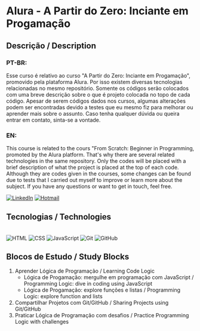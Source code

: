 # Alura - A Partir do Zero: Inciante em Progamação
## Descrição / Description 

### PT-BR:

Esse curso é relativo ao curso "A Partir do Zero: Inciante em Progamação", promovido pela plataforma Alura. Por isso existem diversas tecnologias relacionadas no mesmo repositório. Somente os códigos serão colocados com uma breve descrição sobre o que é projeto colocada no topo de cada código. Apesar de serem códigos dados nos cursos, algumas alterações podem ser encontradas devido a testes que eu mesmo fiz para melhorar ou aprender mais sobre o assunto. Caso tenha qualquer dúvida ou queira entrar em contato, sinta-se a vontade.
### EN:

This course is related to the cours "From Scratch: Beginner in Programming, promoted by the Alura platform. That's why there are several related technologies in the same repository. Only the codes will be placed with a brief description of what the project is placed at the top of each code. Although they are codes given in the courses, some changes can be found due to tests that I carried out myself to improve or learn more about the subject. If you have any questions or want to get in touch, feel free.

[![LinkedIn](https://img.shields.io/badge/LinkedIn-0077B5?style=for-the-badge&logo=linkedin&logoColor=white)](https://www.linkedin.com/in/lucas-emanuel-oliveira-de-carvalho/) [![Hotmail](https://img.shields.io/badge/Microsoft_Outlook-0078D4?style=for-the-badge&logo=microsoft-outlook&logoColor=white
)](lucas.emanuel.carvalho@outlook.com)

## Tecnologias / Technologies

<div style="display: inline_block"><br>
   <link rel="stylesheet" type='text/css' href="https://cdn.jsdelivr.net/gh/devicons/devicon@latest/devicon.min.css" />
<img align="center" alt="HTML" src=https://img.shields.io/badge/HTML-239120?style=for-the-badge&logo=html5&logoColor=white>
<img align="center" alt="CSS" src=https://img.shields.io/badge/CSS-239120?&style=for-the-badge&logo=css3&logoColor=white>
<img align="center" alt="JavaScript" src=https://cdn.jsdelivr.net/gh/devicons/devicon@latest/icons/javascript/javascript-original.svg>
<img align="center" alt="Git" src=https://cdn.jsdelivr.net/gh/devicons/devicon@latest/icons/git/git-original-wordmark.svg>
<img align="center" alt="GitHub" src=https://cdn.jsdelivr.net/gh/devicons/devicon@latest/icons/github/github-original.svg>
</div>

## Blocos de Estudo / Study Blocks
1. Aprender Lógica de Programação / Learning Code Logic
   - Lógica de Progamação: mergulhe em programação com JavaScript / Programming Logic: dive in coding using JavaScript
   - Lógica de Progamação: explore funções e listas / Programming Logic: explore function and lists
2. Compartilhar Projetos com Git/GitHub / Sharing Projects using Git/GitHub
3. Praticar Lógica de Programação com desafios / Practice Programming Logic with challenges
